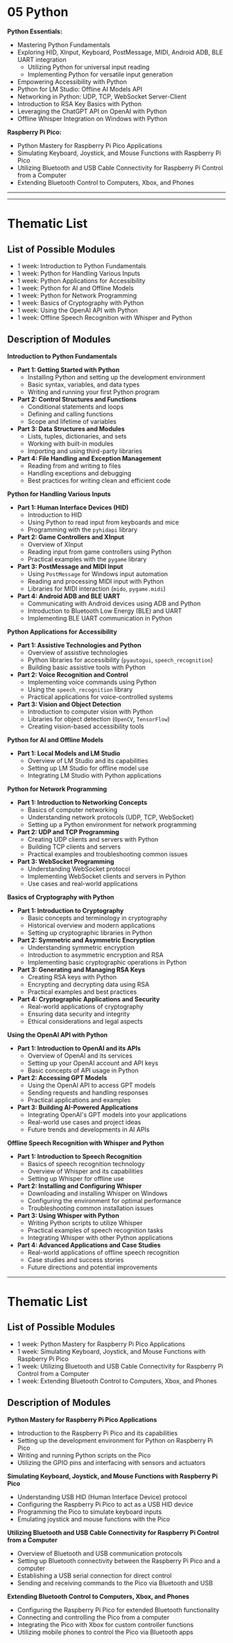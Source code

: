 # 05 Python


**Python Essentials:**
- Mastering Python Fundamentals
- Exploring HID, XInput, Keyboard, PostMessage, MIDI, Android ADB, BLE UART integration
  - Utilizing Python for universal input reading
  - Implementing Python for versatile input generation
- Empowering Accessibility with Python
- Python for LM Studio: Offline AI Models API
- Networking in Python: UDP, TCP, WebSocket Server-Client
- Introduction to RSA Key Basics with Python
- Leveraging the ChatGPT API on OpenAI with Python
- Offline Whisper Integration on Windows with Python

**Raspberry Pi Pico:**
- Python Mastery for Raspberry Pi Pico Applications
- Simulating Keyboard, Joystick, and Mouse Functions with Raspberry Pi Pico
- Utilizing Bluetooth and USB Cable Connectivity for Raspberry Pi Control from a Computer
- Extending Bluetooth Control to Computers, Xbox, and Phones

------------------------------------------






-----------------------------------------------

# Thematic List

## List of Possible Modules

- 1 week: Introduction to Python Fundamentals
- 1 week: Python for Handling Various Inputs
- 1 week: Python Applications for Accessibility
- 1 week: Python for AI and Offline Models
- 1 week: Python for Network Programming
- 1 week: Basics of Cryptography with Python
- 1 week: Using the OpenAI API with Python
- 1 week: Offline Speech Recognition with Whisper and Python

## Description of Modules

**Introduction to Python Fundamentals**
- **Part 1: Getting Started with Python**
  - Installing Python and setting up the development environment
  - Basic syntax, variables, and data types
  - Writing and running your first Python program
- **Part 2: Control Structures and Functions**
  - Conditional statements and loops
  - Defining and calling functions
  - Scope and lifetime of variables
- **Part 3: Data Structures and Modules**
  - Lists, tuples, dictionaries, and sets
  - Working with built-in modules
  - Importing and using third-party libraries
- **Part 4: File Handling and Exception Management**
  - Reading from and writing to files
  - Handling exceptions and debugging
  - Best practices for writing clean and efficient code

**Python for Handling Various Inputs**
- **Part 1: Human Interface Devices (HID)**
  - Introduction to HID
  - Using Python to read input from keyboards and mice
  - Programming with the `pyhidapi` library
- **Part 2: Game Controllers and XInput**
  - Overview of XInput
  - Reading input from game controllers using Python
  - Practical examples with the `pygame` library
- **Part 3: PostMessage and MIDI Input**
  - Using `PostMessage` for Windows input automation
  - Reading and processing MIDI input with Python
  - Libraries for MIDI interaction (`mido`, `pygame.midi`)
- **Part 4: Android ADB and BLE UART**
  - Communicating with Android devices using ADB and Python
  - Introduction to Bluetooth Low Energy (BLE) and UART
  - Implementing BLE UART communication in Python

**Python Applications for Accessibility**
- **Part 1: Assistive Technologies and Python**
  - Overview of assistive technologies
  - Python libraries for accessibility (`pyautogui`, `speech_recognition`)
  - Building basic assistive tools with Python
- **Part 2: Voice Recognition and Control**
  - Implementing voice commands using Python
  - Using the `speech_recognition` library
  - Practical applications for voice-controlled systems
- **Part 3: Vision and Object Detection**
  - Introduction to computer vision with Python
  - Libraries for object detection (`OpenCV`, `TensorFlow`)
  - Creating vision-based accessibility tools


**Python for AI and Offline Models**
- **Part 1: Local Models and LM Studio**
  - Overview of LM Studio and its capabilities
  - Setting up LM Studio for offline model use
  - Integrating LM Studio with Python applications


**Python for Network Programming**
- **Part 1: Introduction to Networking Concepts**
  - Basics of computer networking
  - Understanding network protocols (UDP, TCP, WebSocket)
  - Setting up a Python environment for network programming
- **Part 2: UDP and TCP Programming**
  - Creating UDP clients and servers with Python
  - Building TCP clients and servers
  - Practical examples and troubleshooting common issues
- **Part 3: WebSocket Programming**
  - Understanding WebSocket protocol
  - Implementing WebSocket clients and servers in Python
  - Use cases and real-world applications


**Basics of Cryptography with Python**
- **Part 1: Introduction to Cryptography**
  - Basic concepts and terminology in cryptography
  - Historical overview and modern applications
  - Setting up cryptographic libraries in Python
- **Part 2: Symmetric and Asymmetric Encryption**
  - Understanding symmetric encryption
  - Introduction to asymmetric encryption and RSA
  - Implementing basic cryptographic operations in Python
- **Part 3: Generating and Managing RSA Keys**
  - Creating RSA keys with Python
  - Encrypting and decrypting data using RSA
  - Practical examples and best practices
- **Part 4: Cryptographic Applications and Security**
  - Real-world applications of cryptography
  - Ensuring data security and integrity
  - Ethical considerations and legal aspects

**Using the OpenAI API with Python**
- **Part 1: Introduction to OpenAI and its APIs**
  - Overview of OpenAI and its services
  - Setting up your OpenAI account and API keys
  - Basic concepts of API usage in Python
- **Part 2: Accessing GPT Models**
  - Using the OpenAI API to access GPT models
  - Sending requests and handling responses
  - Practical applications and examples
- **Part 3: Building AI-Powered Applications**
  - Integrating OpenAI's GPT models into your applications
  - Real-world use cases and project ideas
  - Future trends and developments in AI APIs


**Offline Speech Recognition with Whisper and Python**
- **Part 1: Introduction to Speech Recognition**
  - Basics of speech recognition technology
  - Overview of Whisper and its capabilities
  - Setting up Whisper for offline use
- **Part 2: Installing and Configuring Whisper**
  - Downloading and installing Whisper on Windows
  - Configuring the environment for optimal performance
  - Troubleshooting common installation issues
- **Part 3: Using Whisper with Python**
  - Writing Python scripts to utilize Whisper
  - Practical examples of speech recognition tasks
  - Integrating Whisper with other Python applications
- **Part 4: Advanced Applications and Case Studies**
  - Real-world applications of offline speech recognition
  - Case studies and success stories
  - Future directions and potential improvements



-------------------

# Thematic List

## List of Possible Modules

- 1 week: Python Mastery for Raspberry Pi Pico Applications
- 1 week: Simulating Keyboard, Joystick, and Mouse Functions with Raspberry Pi Pico
- 1 week: Utilizing Bluetooth and USB Cable Connectivity for Raspberry Pi Control from a Computer
- 1 week: Extending Bluetooth Control to Computers, Xbox, and Phones

## Description of Modules

**Python Mastery for Raspberry Pi Pico Applications**
- Introduction to the Raspberry Pi Pico and its capabilities
- Setting up the development environment for Python on Raspberry Pi Pico
- Writing and running Python scripts on the Pico
- Utilizing the GPIO pins and interfacing with sensors and actuators

**Simulating Keyboard, Joystick, and Mouse Functions with Raspberry Pi Pico**
- Understanding USB HID (Human Interface Device) protocol
- Configuring the Raspberry Pi Pico to act as a USB HID device
- Programming the Pico to simulate keyboard inputs
- Emulating joystick and mouse functions with the Pico

**Utilizing Bluetooth and USB Cable Connectivity for Raspberry Pi Control from a Computer**
- Overview of Bluetooth and USB communication protocols
- Setting up Bluetooth connectivity between the Raspberry Pi Pico and a computer
- Establishing a USB serial connection for direct control
- Sending and receiving commands to the Pico via Bluetooth and USB

**Extending Bluetooth Control to Computers, Xbox, and Phones**
- Configuring the Raspberry Pi Pico for extended Bluetooth functionality
- Connecting and controlling the Pico from a computer
- Integrating the Pico with Xbox for custom controller functions
- Utilizing mobile phones to control the Pico via Bluetooth apps

